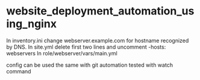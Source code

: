 # website_deployment_automation_using_nginx

In inventory.ini change webserver.example.com for hostname recognized by DNS.
In site.yml delete first two lines and uncomment -hosts: webservers
In role/webserver/vars/main.yml

config can be used the same with git
automation tested with watch command
